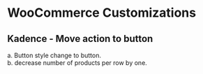 # WooCommerce Customizations
## Kadence - Move action to button
a. Button style change to button.<br/>
b. decrease number of products per row by one.
